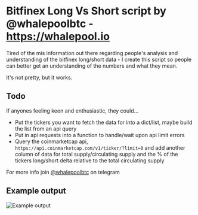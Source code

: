 # Bitfinex Long Vs Short script by @whalepoolbtc - https://whalepool.io   

Tired of the mis information out there regarding people's analysis and understanding of the bitfinex long/short data - I create this script so people can better get an understanding of the numbers and what they mean.  
  
It's not pretty, but it works.  
  
## Todo 
If anyones feeling keen and enthusiastic, they could... 
- Put the tickers you want to fetch the data for into a dict/list, maybe build the list from an api query
- Put in api requests into a function to handle/wait upon api limit errors
- Query the coinmarketcap api, `https://api.coinmarketcap.com/v1/ticker/?limit=0` and add another column of data for total supply/circulating supply and the % of the tickers long/short delta relative to the total circulating supply
  
For more info join [@whalepoolbtc](https://t.me/whalepoolbtc) on telegram   

## Example output 

![Example output](https://i.imgur.com/KnNavot.png)

